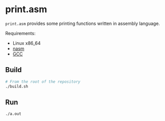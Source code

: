 # print.asm

`print.asm` provides some printing functions written in assembly language.

Requirements:

- Linux x86_64
- [nasm](https://www.nasm.us/)
- [GCC](https://gcc.gnu.org/)

## Build

```bash
# From the root of the repository
./build.sh
```

## Run

```bash
./a.out
```
